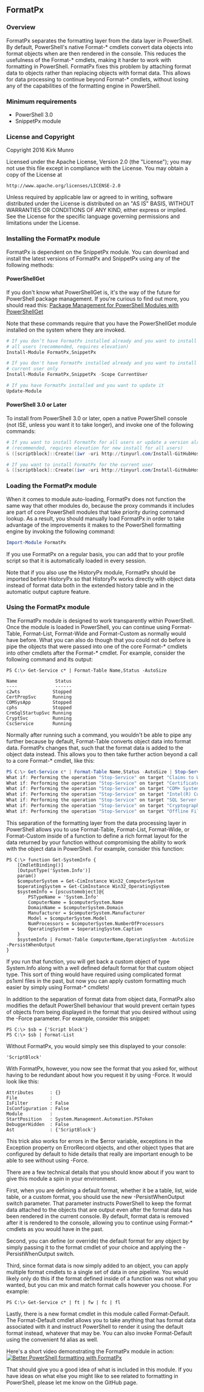 ﻿## FormatPx

### Overview

FormatPx separates the formatting layer from the data layer in PowerShell. By
default, PowerShell's native Format-* cmdlets convert data objects into format
objects when are then rendered in the console. This reduces the usefulness of
the Format-* cmdlets, making it harder to work with formatting in PowerShell.
FormatPx fixes this problem by attaching format data to objects rather than
replacing objects with format data. This allows for data processing to
continue beyond Format-* cmdlets, without losing any of the capabilities of
the formatting engine in PowerShell.

### Minimum requirements

- PowerShell 3.0
- SnippetPx module

### License and Copyright

Copyright 2016 Kirk Munro

Licensed under the Apache License, Version 2.0 (the "License");
you may not use this file except in compliance with the License.
You may obtain a copy of the License at

    http://www.apache.org/licenses/LICENSE-2.0

Unless required by applicable law or agreed to in writing, software
distributed under the License is distributed on an "AS IS" BASIS,
WITHOUT WARRANTIES OR CONDITIONS OF ANY KIND, either express or implied.
See the License for the specific language governing permissions and
limitations under the License.

### Installing the FormatPx module

FormatPx is dependent on the SnippetPx module. You can download and install the
latest versions of FormatPx and SnippetPx using any of the following methods:

#### PowerShellGet

If you don't know what PowerShellGet is, it's the way of the future for PowerShell
package management. If you're curious to find out more, you should read this:
<a href="http://blogs.msdn.com/b/mvpawardprogram/archive/2014/10/06/package-management-for-powershell-modules-with-powershellget.aspx" target="_blank">Package Management for PowerShell Modules with PowerShellGet</a>

Note that these commands require that you have the PowerShellGet module installed
on the system where they are invoked.

```powershell
# If you don’t have FormatPx installed already and you want to install it for all
# all users (recommended, requires elevation)
Install-Module FormatPx,SnippetPx

# If you don't have FormatPx installed already and you want to install it for the
# current user only
Install-Module FormatPx,SnippetPx -Scope CurrentUser

# If you have FormatPx installed and you want to update it
Update-Module
```

#### PowerShell 3.0 or Later

To install from PowerShell 3.0 or later, open a native PowerShell console (not ISE,
unless you want it to take longer), and invoke one of the following commands:

```powershell
# If you want to install FormatPx for all users or update a version already installed
# (recommended, requires elevation for new install for all users)
& ([scriptblock]::Create((iwr -uri http://tinyurl.com/Install-GitHubHostedModule).Content)) -ModuleName FormatPx,SnippetPx

# If you want to install FormatPx for the current user
& ([scriptblock]::Create((iwr -uri http://tinyurl.com/Install-GitHubHostedModule).Content)) -ModuleName FormatPx,SnippetPx -Scope CurrentUser
```

### Loading the FormatPx module

When it comes to module auto-loading, FormatPx does not function the same way
that other modules do, because the proxy commands it includes are part of core
PowerShell modules that take priority during command lookup. As a result, you
should manually load FormatPx in order to take advantage of the improvements
it makes to the PowerShell formatting engine by invoking the following command:

```powershell
Import-Module FormatPx
```

If you use FormatPx on a regular basis, you can add that to your profile
script so that it is automatically loaded in every session.

Note that if you also use the HistoryPx module, FormatPx should be imported
before HistoryPx so that HistoryPx works directly with object data instead
of format data both in the extended history table and in the automatic
output capture feature.

### Using the FormatPx module

The FormatPx module is designed to work transparently within PowerShell. Once
the module is loaded in PowerShell, you can continue using Format-Table,
Format-List, Format-Wide and Format-Custom as normally would have before. What
you can also do though that you could not do before is pipe the objects that
were passed into one of the core Format-* cmdlets into other cmdlets after the
Format-* cmdlet. For example, consider the following command and its output:

```
PS C:\> Get-Service c* | Format-Table Name,Status -AutoSize

Name              Status
----              ------
c2wts            Stopped
CertPropSvc      Running
COMSysApp        Stopped
cphs             Stopped
CrmSqlStartupSvc Running
CryptSvc         Running
CscService       Running
```

Normally after running such a command, you wouldn't be able to pipe any further
because by default, Format-Table converts object data into format data. FormatPx
changes that, such that the format data is added to the object data instead. This
allows you to then take further action beyond a call to a core Format-* cmdlet,
like this:

```powershell
PS C:\> Get-Service c* | Format-Table Name,Status -AutoSize | Stop-Service -WhatIf
What if: Performing the operation "Stop-Service" on target "Claims to Windows Token Service (c2wts)".
What if: Performing the operation "Stop-Service" on target "Certificate Propagation (CertPropSvc)".
What if: Performing the operation "Stop-Service" on target "COM+ System Application (COMSysApp)".
What if: Performing the operation "Stop-Service" on target "Intel(R) Content Protection HECI Service (cphs)".
What if: Performing the operation "Stop-Service" on target "SQL Server (CRM) On-Demand Shutdown (CrmSqlStartupSvc)".
What if: Performing the operation "Stop-Service" on target "Cryptographic Services (CryptSvc)".
What if: Performing the operation "Stop-Service" on target "Offline Files (CscService)".
```

This separation of the formatting layer from the data processing layer in
PowerShell allows you to use Format-Table, Format-List, Format-Wide, or
Format-Custom inside of a function to define a rich format layout for the data
returned by your function without compromising the ability to work with the
object data in PowerShell. For example, consider this function:

```
PS C:\> function Get-SystemInfo {
    [CmdletBinding()]
    [OutputType('System.Info')]
    param()
    $computerSystem = Get-CimInstance Win32_ComputerSystem
    $operatingSystem = Get-CimInstance Win32_OperatingSystem
    $systemInfo = [pscustomobject]@{
        PSTypeName = 'System.Info'
        ComputerName = $computerSystem.Name
        DomainName = $computerSystem.Domain
        Manufacturer = $computerSystem.Manufacturer
        Model = $computerSystem.Model
        NumProcessors = $computerSystem.NumberOfProcessors
        OperatingSystem = $operatingSystem.Caption 
    }
    $systemInfo | Format-Table ComputerName,OperatingSystem -AutoSize -PersistWhenOutput
}
```

If you run that function, you will get back a custom object of type System.Info
along with a well defined default format for that custom object type. This sort
of thing would have required using complicated format ps1xml files in the past,
but now you can apply custom formatting much easier by simply using Format-*
cmdlets!

In addition to the separation of format data from object data, FormatPx also
modifies the default PowerShell behaviour that would prevent certain types of
objects from being displayed in the format that you desired without using the
-Force parameter. For example, consider this snippet:

```
PS C:\> $sb = {'Script block'}
PS C:\> $sb | Format-List
```

Without FormatPx, you would simply see this displayed to your console:

```
'ScriptBlock'
```

With FormatPx, however, you now see the format that you asked for, without having
to be redundant about how you request it by using -Force. It would look like this:

```
Attributes      : {}
File            :
IsFilter        : False
IsConfiguration : False
Module          :
StartPosition   : System.Management.Automation.PSToken
DebuggerHidden  : False
Ast             : {'ScriptBlock'}
```

This trick also works for errors in the $error variable, exceptions in the Exception
property on ErrorRecord objects, and other object types that are configured by
default to hide details that really are important enough to be able to see without
using -Force.

There are a few technical details that you should know about if you want to give
this module a spin in your environment.

First, when you are defining a default format, whether it be a table, list, wide
table, or a custom format, you should use the new -PersistWhenOutput switch
parameter. That parameter instructs PowerShell to keep the format data attached
to the objects that are output even after the format data has been rendered in
the current console. By default, format data is removed after it is rendered to
the console, allowing you to continue using Format-* cmdlets as you would have
in the past.

Second, you can define (or override) the default format for any object by simply
passing it to the format cmdlet of your choice and applying the -PersistWhenOutput
switch.

Third, since format data is now simply added to an object, you can apply multiple
format cmdlets to a single set of data in one pipeline. You would likely only do
this if the format defined inside of a function was not what you wanted, but you
can mix and match format calls however you choose. For example:

```
PS C:\> Get-Service c* | ft | fw | fc | fl
```

Lastly, there is a new format cmdlet in this module called Format-Default. The
Format-Default cmdlet allows you to take anything that has format data associated
with it and instruct PowerShell to render it using the default format instead,
whatever that may be. You can also invoke Format-Default using the convenient fd
alias as well.

Here's a short video demonstrating the FormatPx module in action:
[![Better PowerShell formatting with FormatPx](http://img.youtube.com/vi/OpXNeg_2cfM/0.jpg)](http://www.youtube.com/watch?v=OpXNeg_2cfM)

That should give you a good idea of what is included in this module. If you have
ideas on what else you might like to see related to formatting in PowerShell, please
let me know on the GitHub page.